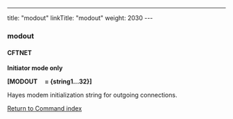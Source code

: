 ---
title: "modout"
linkTitle: "modout"
weight: 2030
---<span id="modout"></span>

### modout

#### CFTNET

****Initiator mode only****

******[MODOUT    
= {string1...32}]******

Hayes modem initialization string for outgoing connections.

[Return to Command index](../../)
